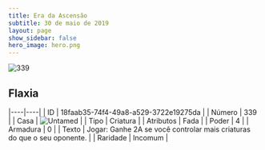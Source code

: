 ```yaml
---
title: Era da Ascensão
subtitle: 30 de maio de 2019
layout: page
show_sidebar: false
hero_image: hero.png
---
```


![339](https://cdn.keyforgegame.com/media/card_front/pt/435_339_H35QP856Q58V_pt.png)

## Flaxia

|----|----|
| ID | 18faab35-74f4-49a8-a529-3722e19275da |
| Número | 339 |
| Casa | ![Untamed](https://archonarcana.com/images/thumb/b/bd/Untamed.png/22px-Untamed.png "Indomados") |
| Tipo | Criatura |
| Atributos | Fada |
| Poder | 4 |
| Armadura | 0 |
| Texto | Jogar: Ganhe 2A se você controlar mais criaturas do que o seu oponente. |
| Raridade | Incomum |
